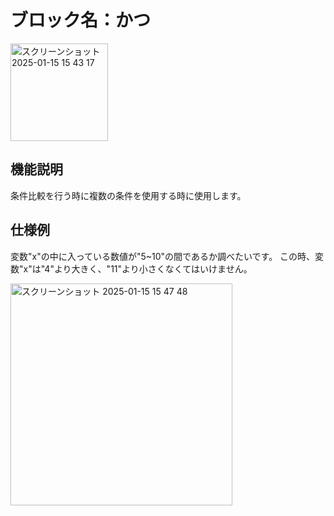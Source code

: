 # ブロック名：かつ
<img width="156" alt="スクリーンショット 2025-01-15 15 43 17" src="https://github.com/user-attachments/assets/c5fe5c98-eb5d-4681-bd67-e1335bc7c472" />

## 機能説明
条件比較を行う時に複数の条件を使用する時に使用します。

## 仕様例
変数"x"の中に入っている数値が"5~10"の間であるか調べたいです。
この時、変数"x"は"4"より大きく、"11"より小さくなくてはいけません。

<img width="355" alt="スクリーンショット 2025-01-15 15 47 48" src="https://github.com/user-attachments/assets/38e2c281-68bd-4a93-a9c9-78e0e3f982be" />
